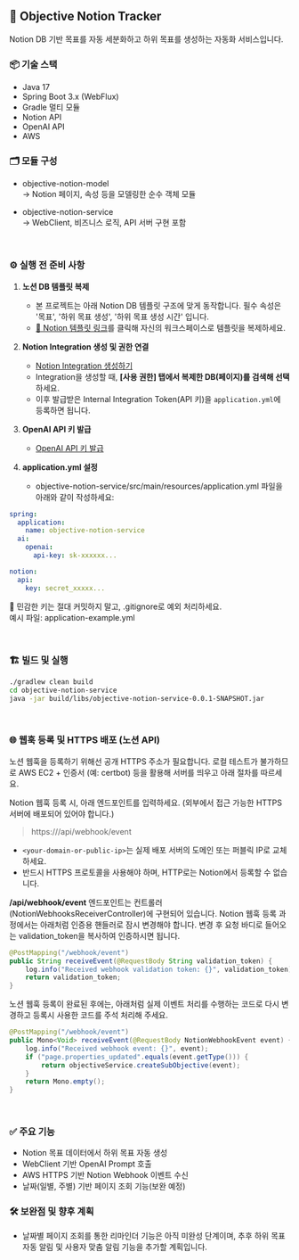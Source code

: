 ## 🧠 Objective Notion Tracker
Notion DB 기반 목표를 자동 세분화하고 하위 목표를 생성하는 자동화 서비스입니다.

### 📦 기술 스택
- Java 17
- Spring Boot 3.x (WebFlux)
- Gradle 멀티 모듈
- Notion API
- OpenAI API 
- AWS

### 🗂️ 모듈 구성
- objective-notion-model  
  → Notion 페이지, 속성 등을 모델링한 순수 객체 모듈  

- objective-notion-service  
  → WebClient, 비즈니스 로직, API 서버 구현 포함

<br>

### ⚙️ 실행 전 준비 사항  
1. **노션 DB 템플릿 복제**
   - 본 프로젝트는 아래 Notion DB 템플릿 구조에 맞게 동작합니다. 필수 속성은 '목표', '하위 목표 생성', '하위 목표 생성 시간' 입니다.
   - [🔗 Notion 템플릿 링크](https://hollow-truffle-4cf.notion.site/notion-objective-tracker-19211e3ff10e8011b5ecc0a1c1d39e0f?source=copy_link)를 클릭해 자신의 워크스페이스로 템플릿을 복제하세요.
2. **Notion Integration 생성 및 권한 연결**
    - [Notion Integration 생성하기](https://www.notion.com/my-integrations)
    - Integration을 생성할 때, **[사용 권한] 탭에서 복제한 DB(페이지)를 검색해 선택**하세요.
    - 이후 발급받은 Internal Integration Token(API 키)을 `application.yml`에 등록하면 됩니다.

3. **OpenAI API 키 발급**
   - [OpenAI API 키 발급](https://platform.openai.com/api-keys)
4. **application.yml 설정**  
   - objective-notion-service/src/main/resources/application.yml 파일을 아래와 같이 작성하세요:

```yaml
spring:
  application:
    name: objective-notion-service
  ai:
    openai:
      api-key: sk-xxxxxx...

notion:
  api:
    key: secret_xxxxx...
```
🔐 민감한 키는 절대 커밋하지 말고, .gitignore로 예외 처리하세요.  
예시 파일: application-example.yml

<br>

### 🏗️ 빌드 및 실행
```bash
./gradlew clean build
cd objective-notion-service
java -jar build/libs/objective-notion-service-0.0.1-SNAPSHOT.jar
```

<br>

### 🌐 웹훅 등록 및 HTTPS 배포 (노션 API)
노션 웹훅을 등록하기 위해선 공개 HTTPS 주소가 필요합니다.
로컬 테스트가 불가하므로 AWS EC2 + 인증서 (예: certbot) 등을 활용해 서버를 띄우고 아래 절차를 따르세요.

Notion 웹훅 등록 시, 아래 엔드포인트를 입력하세요. (외부에서 접근 가능한 HTTPS 서버에 배포되어 있어야 합니다.)
  
> https://<your-domain-or-public-ip>/api/webhook/event
- `<your-domain-or-public-ip>`는 실제 배포 서버의 도메인 또는 퍼블릭 IP로 교체하세요.
- 반드시 HTTPS 프로토콜을 사용해야 하며, HTTP로는 Notion에서 등록할 수 없습니다.


**/api/webhook/event** 엔드포인트는 컨트롤러(NotionWebhooksReceiverController)에 구현되어 있습니다.
Notion 웹훅 등록 과정에서는 아래처럼 인증용 핸들러로 잠시 변경해야 합니다. 변경 후 요청 바디로 들어오는 validation_token을 복사하여 인증하시면 됩니다.
```java
@PostMapping("/webhook/event")
public String receiveEvent(@RequestBody String validation_token) {
    log.info("Received webhook validation token: {}", validation_token);
    return validation_token;
}
```

노션 웹훅 등록이 완료된 후에는, 아래처럼 실제 이벤트 처리를 수행하는 코드로 다시 변경하고 등록시 사용한 코드를 주석 처리해 주세요.
```java
@PostMapping("/webhook/event")
public Mono<Void> receiveEvent(@RequestBody NotionWebhookEvent event) {
    log.info("Received webhook event: {}", event);
    if ("page.properties_updated".equals(event.getType())) {
        return objectiveService.createSubObjective(event);
    }
    return Mono.empty();
}
```

<br>

### ✅ 주요 기능
- Notion 목표 데이터에서 하위 목표 자동 생성 
- WebClient 기반 OpenAI Prompt 호출 
- AWS HTTPS 기반 Notion Webhook 이벤트 수신
- 날짜(일별, 주별) 기반 페이지 조회 기능(보완 예정)

### 🛠️ 보완점 및 향후 계획
- 날짜별 페이지 조회를 통한 리마인더 기능은 아직 미완성 단계이며, 추후 하위 목표 자동 알림 및 사용자 맞춤 알림 기능을 추가할 계획입니다.